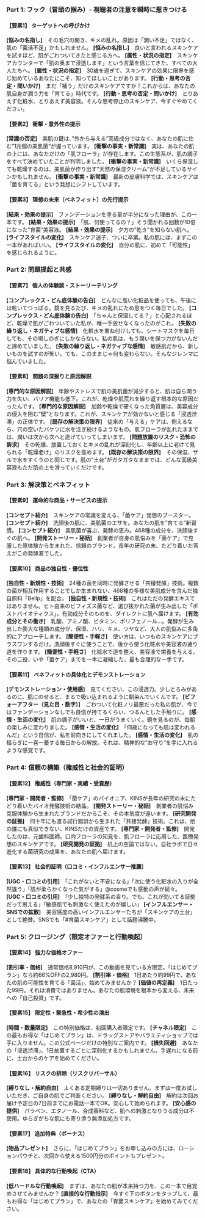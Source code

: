 ### **Part 1: フック（冒頭の掴み）- 視聴者の注意を瞬時に惹きつける**

#### **【要素1】 ターゲットへの呼びかけ**

  **[悩みの名指し]**　その毛穴の開き、キメの乱れ。原因は「潤い不足」ではなく、肌の「菌活不足」かもしれません。
  **[悩みの名指し]**　良いと言われるスキンケアを試すほど、肌がごわついてきたと感じる方へ。
  **[属性・状況の指定]**　スキンケアカウンターで「肌の奥まで浸透します」という言葉を信じてきた、すべての大人たちへ。
  **[属性・状況の指定]**　30歳を過ぎて、スキンケアの効果に限界を感じ始めているあなたにこそ、知ってほしいことがあります。
  **[行動・思考の否定・問いかけ]**　まだ「補う」だけのスキンケアですか？これからは、あなたの肌自身が潤う力を「育てる」時代です。
  **[行動・思考の否定・問いかけ]**　とりあえず化粧水、とりあえず美容液。そんな思考停止のスキンケア、今すぐやめてください。

#### **【要素2】 衝撃・意外性の提示**

  **[常識の否定]**　美肌の鍵は、”外から与える”高級成分ではなく、あなたの肌に住む”1兆個の美肌菌”が握っています。
  **[衝撃の事実・新常識]**　実は、あなたの肌の上には、あなただけの「肌フローラ」が存在します。この生態系が、肌の調子をすべて決めていたことが判明しました。
  **[衝撃の事実・新常識]**　いくら保湿しても乾燥するのは、美肌菌が作り出す”天然の保湿クリーム”が不足しているサインかもしれません。
  **[衝撃の事実・新常識]**　最新の皮膚科学では、スキンケアは「菌を育てる」という発想にシフトしています。

#### **【要素3】 理想の未来（ベネフィット）の先行提示**

  **[結果・効果の提示]**　ファンデーションを塗る量が半分になった理由が、この一本です。
  **[結果・効果の提示]**　「肌、何使ってるの？」そう聞かれる回数が10倍になった”育菌”美容液。
  **[結果・効果の提示]**　夕方の”乾き”を知らない肌へ。
  **[ライフスタイルの変化]**　スキンケア迷子、ついに卒業。私の肌には、まずこの一本があればいい。
  **[ライフスタイルの変化]**　自分の肌に、初めて「可能性」を感じられるように。

### **Part 2: 問題提起と共感**

#### **【要素7】 個人の体験談・ストーリーテリング**

  **[コンプレックス・どん底体験の告白]**　どんなに高い化粧品を使っても、午後には乾いてつっぱる。鏡を見るたび、キメの乱れにため息をつく毎日でした。
  **[コンプレックス・どん底体験の告白]**　「ちゃんと保湿してる？」と心配されるほど、乾燥で肌がごわついていた私が、唯一手放せなくなったのがこれ。
  **[失敗の繰り返し・ネガティブな感情]**　化粧水を重ね付けしても、シートマスクを毎日しても、その場しのぎにしかならない。私の肌は、もう潤いを保つ力がないんだと諦めていました。
  **[失敗の繰り返し・ネガティブな感情]**　敏感肌だから、新しいものを試すのが怖い。でも、このままじゃ何も変わらない。そんなジレンマに悩んでいました。

#### **【要素8】 問題の深掘りと原因解説**

  **[専門的な原因解説]**　年齢やストレスで肌の美肌菌が減少すると、肌は自ら潤う力を失い、バリア機能も低下。これが、乾燥や肌荒れを繰り返す根本的な原因だったんです。
  **[専門的な原因解説]**　加齢や乾燥で硬くなった角質層は、美容成分の侵入を阻む”壁”となります。これが、スキンケアが効かないと感じる「浸透渋滞」の正体です。
  **[既存の解決策の限界]**　従来の「与える」ケアは、例えるなら、穴の空いたバケツに水を注ぎ続けるようなもの。肌フローラが乱れたままでは、潤いは次から次へと逃げていってしまいます。
  **[問題放置のリスク・恐怖の訴求]**　その乾燥、放置しておくとキメの乱れが深刻化し、年齢以上に老けて見られる「乾燥老け」のリスクを高めます。
  **[既存の解決策の限界]**　その保湿、ザルで水をすくうのと同じです。肌の”土台”がガタガタなままでは、どんな高級美容液もただ肌の上を滑っていくだけです。

### **Part 3: 解決策とベネフィット**

#### **【要素9】 運命的な商品・サービスの提示**

  **[コンセプト紹介]**　スキンケアの常識を変える、「菌ケア」発想のブースター。
  **[コンセプト紹介]**　洗顔後の肌に、美肌菌のエサを。あなたの肌を”育てる”新習慣。
  **[コンセプト紹介]**　美肌菌が喜ぶ、発酵の恵み。468種の成分を、洗顔後すぐの肌へ。
  **[開発ストーリー・秘話]**　創業者が自身の肌悩みを「菌ケア」で克服した原体験から生まれた、信頼のブランド。長年の研究の末、たどり着いた答えがこの発酵液でした。

#### **【要素10】 商品の独自性・優位性**

  **[独自性・新規性・技術]**　24種の菌を同時に発酵させる「共棲発酵」技術。複数の菌が相互作用することでしか生まれない、468種の多様な美肌成分を含んだ独自原料「Bellp」を配合。
  **[独自性・新規性・技術]**　これはただの発酵エキスではありません。ヒト由来のビフィズス菌など、選び抜かれた菌が生み出した「ポストバイオティクス」。有効成分そのものを、ダイレクトに肌へ届けます。
  **[有効成分とその働き]**　乳酸、アミノ酸、ビタミン、ポリフェノール…。発酵が生み出した膨大な種類の成分が、保湿、ハリ、キメ、ツヤなど、大人の肌悩みに多角的にアプローチします。
  **[簡便性・手軽さ]**　使い方は、いつものスキンケアにプラスワンするだけ。洗顔後すぐに使うことで、後から使う化粧水や美容液の通り道を作ります。
  **[簡便性・手軽さ]**　化粧水で道を整え、美容液で栄養を与える。その二役、いや「菌ケア」までを一本に凝縮した、最も合理的な一手です。

#### **【要素11】 ベネフィットの具体化とデモンストレーション**

  **[デモンストレーション・使用感]**　見てください、この浸透力。少しとろみがあるのに、肌にのせると、まるで吸い込まれるように馴染んでいくんです。
  **[ビフォーアフター（見た目・数字）]**　ごわついて化粧ノリ最悪だった私の肌が、今ではファンデーションなしでも自信が持てるくらい、つるんとした手触りに。
  **[感情・生活の変化]**　肌の調子がいいと、一日がうまくいく。鏡を見るのが、毎朝の楽しみに変わりました。
  **[感情・生活の変化]**　「何歳になっても肌は変われるんだ」という自信が、私を前向きにしてくれました。
  **[感情・生活の変化]**　肌の揺らぎに一喜一憂する毎日からの解放。それは、精神的な”お守り”を手に入れるような感覚です。

### **Part 4: 信頼の構築（権威性と社会的証明）**

#### **【要素12】 権威性（専門家・実績・受賞歴）**

  **[専門家・開発者・監修]**　「菌ケア」のパイオニア、KINSが長年の研究の末にたどり着いたバイオ発酵技術の結晶。
  **[開発ストーリー・秘話]**　創業者の肌悩み克服体験から生まれたブランドだからこそ、その本気度が違います。
  **[研究開発の証拠]**　何十年にも渡る試行錯誤から生まれた「共棲発酵」技術。これは、他の誰にも真似できない、KINSだけの資産です。
  **[専門家・開発者・監修]**　開発したのは、元歯科医師。口内フローラの知見を、肌フローラに応用した、医療発想のスキンケアです。
  **[研究開発の証拠]**　机上の空論ではない。自社ラボで日々進化する菌研究の成果を、あなたの肌へ届けます。

#### **【要素13】 社会的証明（口コミ・インフルエンサー推薦）**

  **[UGC・口コミの引用]**　「これがないと不安になる」「次に使う化粧水の入りが全然違う」「肌が柔らかくなった気がする」@cosmeでも感動の声が続々。
  **[UGC・口コミの引用]**　「少し独特の発酵系の香り。でも、これが効いてる証拠だって思える」「敏感肌でも刺激なく使えたのが嬉しい」
  **[インフルエンサー・SNSでの拡散]**　美容感度の高いインフルエンサーたちが「スキンケアの土台」として絶賛。SNSでも「#育菌スキンケア」として話題沸騰中。

### **Part 5: クロージング（限定オファーと行動喚起）**

#### **【要素14】 強力な価格オファー**

  **[割引率・価格]**　通常価格8,910円が、この動画を見ている方限定。「はじめてプラン」なら約66%OFFの2,980円。
  **[割引率・価格]**　1日あたり約99円で、あなたの肌の可能性を育てる「菌活」、始めてみませんか？
  **[価値の再定義]**　1日たった99円。それは消費ではありません。あなたの肌環境を根本から変える、未来への「自己投資」です。

#### **【要素15】 限定性・緊急性・希少性の演出**

  **[時間・数量限定]**　この特別価格は、初回購入者限定です。
  **[チャネル限定]**　この最もお得な「はじめてプラン」は、ドラッグストアやバラエティショップでは手に入りません。この公式ページだけの特別なご案内です。
  **[損失回避]**　あなたの「浸透渋滞」、1日放置するごとに深刻化するかもしれません。手遅れになる前に、土台からのケアを始めてください。

#### **【要素16】 リスクの排除（リスクリバーサル）**

  **[縛りなし・解約自由]**　よくある定期縛りは一切ありません。まずは一度お試しいただき、ご自身の肌でご判断ください。
  **[縛りなし・解約自由]**　解約は次回お届け予定日の7日前までにお電話一本でOK。安心して始められます。
  **[安心感の提供]**　パラベン、エタノール、合成香料など、肌への刺激となりうる成分は不使用。ゆらぎがちな肌にも寄り添う無添加処方です。

#### **【要素17】 追加特典（ボーナス）**

  **[物品プレゼント]**　さらに、「はじめてプラン」をお申し込みの方には、ローションパウチと、次回から使える1500円分のポイントもプレゼント。

#### **【要素18】 具体的な行動喚起（CTA）**

  **[低ハードルな行動喚起]**　まずは、あなたの肌が本来持つ力を、この一本で目覚めさせてみませんか？
  **[直接的な行動指示]**　今すぐ下のボタンをタップして、最もお得な「はじめてプラン」で、あなたの「育菌スキンケア」を始めてみてください。
